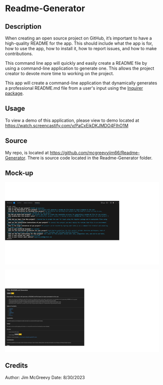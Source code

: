 # Readme-Generator

## Description


When creating an open source project on GitHub, it’s important to have a high-quality README for the app. This should include what the app is for, how to use the app, how to install it, how to report issues, and how to make contributions.

This command line app will quickly and easily create a README file by using a command-line application to generate one. This allows the project creator to devote more time to working on the project.

This app will create a command-line application that dynamically generates a professional README.md file from a user's input using the [Inquirer package](https://www.npmjs.com/package/inquirer/v/8.2.4).

## Usage

To view a demo of this application, please view to demo located at https://watch.screencastify.com/v/PaCxEikDKJMDO4FIhO1M 

## Source

My repo, is located at <https://github.com/mcgreevyjim66/Readme-Generator>.
There is source code located in the Readme-Generator folder.

## Mock-up

![The Readme-Generator screen shot.](./assets/images/CLI-Screenshot.png)

![The README.md screen shot.](./assets/images/README-Screenshot.png)


## Credits

Author: Jim McGreevy
Date:   8/30/2023


